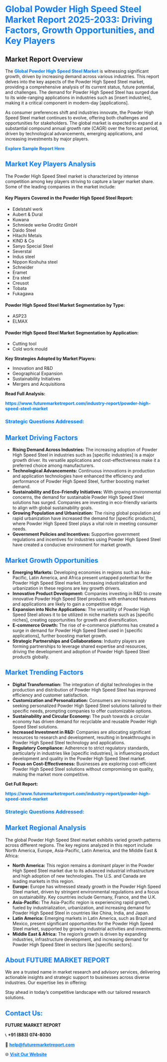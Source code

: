 <h1 style="color: #007BFF;">Global Powder High Speed Steel Market Report 2025-2033: Driving Factors, Growth Opportunities, and Key Players</h1>

<section id="overview">
<h2>Market Report Overview</h2>
<p>The <a href="https://www.futuremarketreport.com/industry-report/powder-high-speed-steel-market" style="color: #007BFF; text-decoration: none;"><strong>Global Powder High Speed Steel Market</strong></a> is witnessing significant growth, driven by increasing demand across various industries. This report delves into the key aspects of the Powder High Speed Steel market, providing a comprehensive analysis of its current status, future potential, and challenges. The demand for Powder High Speed Steel has surged due to its wide-ranging applications in industries such as [insert industries], making it a critical component in modern-day [applications].</p>
<p>As consumer preferences shift and industries innovate, the Powder High Speed Steel market continues to evolve, offering both challenges and opportunities for stakeholders. The global market is expected to expand at a substantial compound annual growth rate (CAGR) over the forecast period, driven by technological advancements, emerging applications, and increasing investments by major players.</p>
</section>

<section id="overview">
<p><a href="https://www.futuremarketreport.com/request-sample/reportId=86377" style="color: #007BFF; text-decoration: none;"><strong>Explore Sample Report Here</strong></a></p>
</section>

<section id="key-players">
<h2 style="color: #007BFF;">Market Key Players Analysis</h2>
<p>The Powder High Speed Steel market is characterized by intense competition among key players striving to capture a larger market share. Some of the leading companies in the market include:</p>
<h4>Key Players Covered in the Powder High Speed Steel Report:</h4>
<ul><li>Edelstahl werk</li><li>Aubert &amp; Dural</li><li>Kuwana</li><li>Schmiede werke Groditz GmbH</li><li>Daido Steel</li><li>Hitachi Metals</li><li>KIND &amp; Co</li><li>Sanyo Special Steel</li><li>Severstal</li><li>Indus steel</li><li>Nippon Koshuha steel</li><li>Schneider</li><li>Eramet</li><li>Era steel</li><li>Creusot</li><li>Tobata</li><li>Fukagawa</li></ul>
<h4>Powder High Speed Steel Market Segmentation by Type:</h4>
<ul><li>ASP23</li><li>ELMAX</li></ul>

<h4>Powder High Speed Steel Market Segmentation by Application:</h4>
<ul><li>Cutting tool</li><li>Cold work mould</li></ul>
<p><strong>Key Strategies Adopted by Market Players:</strong></p>
<ul>
<li>Innovation and R&D</li>
<li>Geographical Expansion</li>
<li>Sustainability Initiatives</li>
<li>Mergers and Acquisitions</li>
</ul>
</section>

<section>
<p><strong>Read Full Analysis: </strong></p><a href="https://www.futuremarketreport.com/industry-report/powder-high-speed-steel-market" style="color: #007BFF; text-decoration: none;"><strong>https://www.futuremarketreport.com/industry-report/powder-high-speed-steel-market</strong></a>
<h3 style="color: #007BFF;">Strategic Questions Addressed:</h3>
</section>

<section id="driving-factors">
<h2 style="color: #007BFF;">Market Driving Factors</h2>
<ul>
<li><strong>Rising Demand Across Industries:</strong> The increasing adoption of Powder High Speed Steel in industries such as [specific industries] is a major growth driver. Its versatile applications and cost-effectiveness make it a preferred choice among manufacturers.</li>
<li><strong>Technological Advancements:</strong> Continuous innovations in production and application technologies have enhanced the efficiency and performance of Powder High Speed Steel, further boosting market demand.</li>
<li><strong>Sustainability and Eco-Friendly Initiatives:</strong> With growing environmental concerns, the demand for sustainable Powder High Speed Steel solutions has surged. Companies are investing in eco-friendly variants to align with global sustainability goals.</li>
<li><strong>Growing Population and Urbanization:</strong> The rising global population and rapid urbanization have increased the demand for [specific products], where Powder High Speed Steel plays a vital role in meeting consumer needs.</li>
<li><strong>Government Policies and Incentives:</strong> Supportive government regulations and incentives for industries using Powder High Speed Steel have created a conducive environment for market growth.</li>
</ul>
</section>

<section id="growth-opportunities">
<h2 style="color: #007BFF;">Market Growth Opportunities</h2>
<ul>
<li><strong>Emerging Markets:</strong> Developing economies in regions such as Asia-Pacific, Latin America, and Africa present untapped potential for the Powder High Speed Steel market. Increasing industrialization and urbanization in these regions are key growth drivers.</li>
<li><strong>Innovative Product Development:</strong> Companies investing in R&D to create innovative Powder High Speed Steel products with enhanced features and applications are likely to gain a competitive edge.</li>
<li><strong>Expansion into Niche Applications:</strong> The versatility of Powder High Speed Steel allows it to be utilized in niche markets such as [specific niches], creating opportunities for growth and diversification.</li>
<li><strong>E-commerce Growth:</strong> The rise of e-commerce platforms has created a surge in demand for Powder High Speed Steel used in [specific applications], further boosting market growth.</li>
<li><strong>Strategic Partnerships and Collaborations:</strong> Industry players are forming partnerships to leverage shared expertise and resources, driving the development and adoption of Powder High Speed Steel products globally.</li>
</ul>
</section>

<section id="trending-factors">
<h2 style="color: #007BFF;">Market Trending Factors</h2>
<ul>
<li><strong>Digital Transformation:</strong> The integration of digital technologies in the production and distribution of Powder High Speed Steel has improved efficiency and customer satisfaction.</li>
<li><strong>Customization and Personalization:</strong> Consumers are increasingly seeking personalized Powder High Speed Steel solutions tailored to their specific needs, prompting companies to offer customizable options.</li>
<li><strong>Sustainability and Circular Economy:</strong> The push towards a circular economy has driven demand for recyclable and reusable Powder High Speed Steel solutions.</li>
<li><strong>Increased Investment in R&D:</strong> Companies are allocating significant resources to research and development, resulting in breakthroughs in Powder High Speed Steel technology and applications.</li>
<li><strong>Regulatory Compliance:</strong> Adherence to strict regulatory standards, particularly in industries like [specific industries], is influencing product development and quality in the Powder High Speed Steel market.</li>
<li><strong>Focus on Cost-Effectiveness:</strong> Businesses are exploring cost-efficient Powder High Speed Steel solutions without compromising on quality, making the market more competitive.</li>
</ul>
</section>

<section>
<p><strong>Get Full Report: </strong></p><a href="https://www.futuremarketreport.com/industry-report/powder-high-speed-steel-market" style="color: #007BFF; text-decoration: none;"><strong>https://www.futuremarketreport.com/industry-report/powder-high-speed-steel-market</strong></a>
<h3 style="color: #007BFF;">Strategic Questions Addressed:</h3>
</section>


<section id="regional-analysis">
<h2 style="color: #007BFF;">Market Regional Analysis</h2>
<p>The global Powder High Speed Steel market exhibits varied growth patterns across different regions. The key regions analyzed in this report include North America, Europe, Asia-Pacific, Latin America, and the Middle East & Africa:</p>
<ul>
<li><strong>North America:</strong> This region remains a dominant player in the Powder High Speed Steel market due to its advanced industrial infrastructure and high adoption of new technologies. The U.S. and Canada are leading markets in this region.</li>
<li><strong>Europe:</strong> Europe has witnessed steady growth in the Powder High Speed Steel market, driven by stringent environmental regulations and a focus on sustainability. Key countries include Germany, France, and the U.K.</li>
<li><strong>Asia-Pacific:</strong> The Asia-Pacific region is experiencing rapid growth, fueled by industrialization, urbanization, and increasing demand for Powder High Speed Steel in countries like China, India, and Japan.</li>
<li><strong>Latin America:</strong> Emerging markets in Latin America, such as Brazil and Mexico, present significant opportunities for the Powder High Speed Steel market, supported by growing industrial activities and investments.</li>
<li><strong>Middle East & Africa:</strong> The region’s growth is driven by expanding industries, infrastructure development, and increasing demand for Powder High Speed Steel in sectors like [specific sectors].</li>
</ul>
</section>

<footer>
<h2 style="color: #007BFF;">About FUTURE MARKET REPORT</h2>
<p>We are a trusted name in market research and advisory services, delivering actionable insights and strategic support to businesses across diverse industries. Our expertise lies in offering:</p>

<p>Stay ahead in today’s competitive landscape with our tailored research solutions.</p>

<h2 style="color: #007BFF;">Contact Us:</h2>
<p><strong>FUTURE MARKET REPORT</strong></p>
<p>📞 <strong>+91 (883) 074-8030</strong></p>
<p>📧 <strong><a href="mailto:help@futuremarketreport.com" style="color: #007BFF;">help@futuremarketreport.com</a></strong></p>
<p>🌐 <strong><a href="https://www.futuremarketreport.com/" style="color: #007BFF;">Visit Our Website</a></strong></p>
</footer>